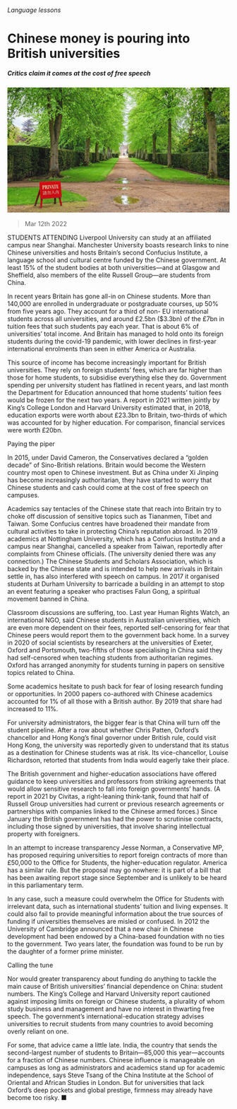 ###### Language lessons

# Chinese money is pouring into British universities 

##### Critics claim it comes at the cost of free speech 

![image](images/20220312_BRP002_1.jpg) 

> Mar 12th 2022 

STUDENTS ATTENDING Liverpool University can study at an affiliated campus near Shanghai. Manchester University boasts research links to nine Chinese universities and hosts Britain’s second Confucius Institute, a language school and cultural centre funded by the Chinese government. At least 15% of the student bodies at both universities—and at Glasgow and Sheffield, also members of the elite Russell Group—are students from China.

In recent years Britain has gone all-in on Chinese students. More than 140,000 are enrolled in undergraduate or postgraduate courses, up 50% from five years ago. They account for a third of non- EU international students across all universities, and around £2.5bn ($3.3bn) of the £7bn in tuition fees that such students pay each year. That is about 6% of universities’ total income. And Britain has managed to hold onto its foreign students during the covid-19 pandemic, with lower declines in first-year international enrolments than seen in either America or Australia.


This source of income has become increasingly important for British universities. They rely on foreign students’ fees, which are far higher than those for home students, to subsidise everything else they do. Government spending per university student has flatlined in recent years, and last month the Department for Education announced that home students’ tuition fees would be frozen for the next two years. A report in 2021 written jointly by King’s College London and Harvard University estimated that, in 2018, education exports were worth about £23.3bn to Britain, two-thirds of which was accounted for by higher education. For comparison, financial services were worth £20bn.

Paying the piper

In 2015, under David Cameron, the Conservatives declared a “golden decade” of Sino-British relations. Britain would become the Western country most open to Chinese investment. But as China under Xi Jinping has become increasingly authoritarian, they have started to worry that Chinese students and cash could come at the cost of free speech on campuses.

Academics say tentacles of the Chinese state that reach into Britain try to choke off discussion of sensitive topics such as Tiananmen, Tibet and Taiwan. Some Confucius centres have broadened their mandate from cultural activities to take in protecting China’s reputation abroad. In 2019 academics at Nottingham University, which has a Confucius Institute and a campus near Shanghai, cancelled a speaker from Taiwan, reportedly after complaints from Chinese officials. (The university denied there was any connection.) The Chinese Students and Scholars Association, which is backed by the Chinese state and is intended to help new arrivals in Britain settle in, has also interfered with speech on campus. In 2017 it organised students at Durham University to barricade a building in an attempt to stop an event featuring a speaker who practises Falun Gong, a spiritual movement banned in China.

Classroom discussions are suffering, too. Last year Human Rights Watch, an international NGO, said Chinese students in Australian universities, which are even more dependent on their fees, reported self-censoring for fear that Chinese peers would report them to the government back home. In a survey in 2020 of social scientists by researchers at the universities of Exeter, Oxford and Portsmouth, two-fifths of those specialising in China said they had self-censored when teaching students from authoritarian regimes. Oxford has arranged anonymity for students turning in papers on sensitive topics related to China.

Some academics hesitate to push back for fear of losing research funding or opportunities. In 2000 papers co-authored with Chinese academics accounted for 1% of all those with a British author. By 2019 that share had increased to 11%.

For university administrators, the bigger fear is that China will turn off the student pipeline. After a row about whether Chris Patten, Oxford’s chancellor and Hong Kong’s final governor under British rule, could visit Hong Kong, the university was reportedly given to understand that its status as a destination for Chinese students was at risk. Its vice-chancellor, Louise Richardson, retorted that students from India would eagerly take their place.

The British government and higher-education associations have offered guidance to keep universities and professors from striking agreements that would allow sensitive research to fall into foreign governments’ hands. (A report in 2021 by Civitas, a right-leaning think-tank, found that half of Russell Group universities had current or previous research agreements or partnerships with companies linked to the Chinese armed forces.) Since January the British government has had the power to scrutinise contracts, including those signed by universities, that involve sharing intellectual property with foreigners.

In an attempt to increase transparency Jesse Norman, a Conservative MP, has proposed requiring universities to report foreign contracts of more than £50,000 to the Office for Students, the higher-education regulator. America has a similar rule. But the proposal may go nowhere: it is part of a bill that has been awaiting report stage since September and is unlikely to be heard in this parliamentary term.

In any case, such a measure could overwhelm the Office for Students with irrelevant data, such as international students’ tuition and living expenses. It could also fail to provide meaningful information about the true sources of funding if universities themselves are misled or confused. In 2012 the University of Cambridge announced that a new chair in Chinese development had been endowed by a China-based foundation with no ties to the government. Two years later, the foundation was found to be run by the daughter of a former prime minister.

Calling the tune

Nor would greater transparency about funding do anything to tackle the main cause of British universities’ financial dependence on China: student numbers. The King’s College and Harvard University report cautioned against imposing limits on foreign or Chinese students, a plurality of whom study business and management and have no interest in thwarting free speech. The government’s international-education strategy advises universities to recruit students from many countries to avoid becoming overly reliant on one.

For some, that advice came a little late. India, the country that sends the second-largest number of students to Britain—85,000 this year—accounts for a fraction of Chinese numbers. Chinese influence is manageable on campuses as long as administrators and academics stand up for academic independence, says Steve Tsang of the China Institute at the School of Oriental and African Studies in London. But for universities that lack Oxford’s deep pockets and global prestige, firmness may already have become too risky. ■

